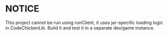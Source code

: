 # NOTICE
This project cannot be run using runClient, it uses jar-specific loading logic in CodeChickenLib. Build it and test it in a separate dev/game instance.